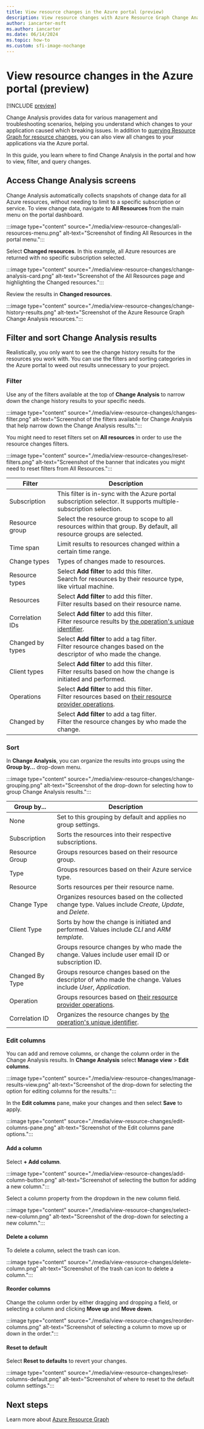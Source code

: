 ```yaml
---
title: View resource changes in the Azure portal (preview)
description: View resource changes with Azure Resource Graph Change Analysis in the Azure portal.
author: iancarter-msft
ms.author: iancarter
ms.date: 06/14/2024
ms.topic: how-to
ms.custom: sfi-image-nochange
---
```


# View resource changes in the Azure portal (preview)

[!INCLUDE [preview](../../includes/resource-graph/preview/change-analysis.md)]

Change Analysis provides data for various management and troubleshooting scenarios, helping you understand which changes to your application caused which breaking issues. In addition to [querying Resource Graph for resource changes](./get-resource-changes.md), you can also view all changes to your applications via the Azure portal.

In this guide, you learn where to find Change Analysis in the portal and how to view, filter, and query changes.

## Access Change Analysis screens

Change Analysis automatically collects snapshots of change data for all Azure resources, without  needing to limit to a specific subscription or service. To view change data, navigate to **All Resources** from the main menu on the portal dashboard.

:::image type="content" source="./media/view-resource-changes/all-resources-menu.png" alt-text="Screenshot of finding All Resources in the portal menu.":::

Select **Changed resources**. In this example, all Azure resources are returned with no specific subscription selected.

:::image type="content" source="./media/view-resource-changes/change-analysis-card.png" alt-text="Screenshot of the All Resources page and highlighting the Changed resources.":::

Review the results in **Changed resources**.

:::image type="content" source="./media/view-resource-changes/change-history-results.png" alt-text="Screenshot of the Azure Resource Graph Change Analysis resources.":::

## Filter and sort Change Analysis results

Realistically, you only want to see the change history results for the resources you work with. You can use the filters and sorting categories in the Azure portal to weed out results unnecessary to your project.

### Filter

Use any of the filters available at the top of **Change Analysis** to narrow down the change history results to your specific needs.

:::image type="content" source="./media/view-resource-changes/changes-filter.png" alt-text="Screenshot of the filters available for Change Analysis that help narrow down the Change Analysis results.":::

You might need to reset filters set on **All resources** in order to use the resource changes filters.

:::image type="content" source="./media/view-resource-changes/reset-filters.png" alt-text="Screenshot of the banner that indicates you might need to reset filters from All Resources.":::

| Filter | Description |
| ------ | ----------- |
| Subscription | This filter is in-sync with the Azure portal subscription selector. It supports multiple-subscription selection. |
| Resource group | Select the resource group to scope to all resources within that group. By default, all resource groups are selected. |
| Time span | Limit results to resources changed within a certain time range.  |
| Change types | Types of changes made to resources. |
| Resource types | Select **Add filter** to add this filter.</br> Search for resources by their resource type, like virtual machine. |
| Resources | Select **Add filter** to add this filter.</br> Filter results based on their resource name. |
| Correlation IDs | Select **Add filter** to add this filter.</br> Filter resource results by [the operation's unique identifier](../../../expressroute/get-correlation-id.md). |
| Changed by types | Select **Add filter** to add a tag filter.</br> Filter resource changes based on the descriptor of who made the change. |
| Client types | Select **Add filter** to add this filter.</br> Filter results based on how the change is initiated and performed. |
| Operations | Select **Add filter** to add this filter.</br> Filter resources based on [their resource provider operations](../../../role-based-access-control/resource-provider-operations.md). |
| Changed by | Select **Add filter** to add a tag filter.</br> Filter the resource changes by who made the change. |

### Sort

In **Change Analysis**, you can organize the results into groups using the **Group by...** drop-down menu.

:::image type="content" source="./media/view-resource-changes/change-grouping.png" alt-text="Screenshot of the drop-down for selecting how to group Change Analysis results.":::

| Group by... | Description |
| ------ | ----------- |
| None | Set to this grouping by default and applies no group settings. |
| Subscription | Sorts the resources into their respective subscriptions. |
| Resource Group | Groups resources based on their resource group. |
| Type | Groups resources based on their Azure service type.  |
| Resource | Sorts resources per their resource name. |
| Change Type | Organizes resources based on the collected change type. Values include _Create_, _Update_, and _Delete_. |
| Client Type | Sorts by how the change is initiated and performed. Values include _CLI_ and _ARM template_. |
| Changed By | Groups resource changes by who made the change. Values include user email ID or subscription ID. |
| Changed By Type | Groups resource changes based on the descriptor of who made the change. Values include _User_, _Application_.  |
| Operation | Groups resources based on [their resource provider operations](../../../role-based-access-control/resource-provider-operations.md). |
| Correlation ID | Organizes the resource changes by [the operation's unique identifier](../../../expressroute/get-correlation-id.md). |

### Edit columns

You can add and remove columns, or change the column order in the Change Analysis results. In **Change Analysis** select **Manage view** > **Edit columns**.

:::image type="content" source="./media/view-resource-changes/manage-results-view.png" alt-text="Screenshot of the drop-down for selecting the option for editing columns for the results.":::

In the **Edit columns** pane, make your changes and then select **Save** to apply.

:::image type="content" source="./media/view-resource-changes/edit-columns-pane.png" alt-text="Screenshot of the Edit columns pane options.":::

#### Add a column

Select **+ Add column**.

:::image type="content" source="./media/view-resource-changes/add-column-button.png" alt-text="Screenshot of selecting the button for adding a new column.":::

Select a column property from the dropdown in the new column field.

:::image type="content" source="./media/view-resource-changes/select-new-column.png" alt-text="Screenshot of the drop-down for selecting a new column.":::

#### Delete a column

To delete a column, select the trash can icon.

:::image type="content" source="./media/view-resource-changes/delete-column.png" alt-text="Screenshot of the trash can icon to delete a column.":::

#### Reorder columns

Change the column order by either dragging and dropping a field, or selecting a column and clicking **Move up** and **Move down**.

:::image type="content" source="./media/view-resource-changes/reorder-columns.png" alt-text="Screenshot of selecting a column to move up or down in the order.":::

#### Reset to default

Select **Reset to defaults** to revert your changes.

:::image type="content" source="./media/view-resource-changes/reset-columns-default.png" alt-text="Screenshot of where to reset to the default column settings.":::

## Next steps

Learn more about [Azure Resource Graph](../overview.md)
